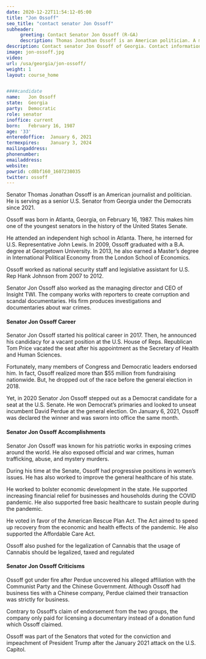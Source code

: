 ```yaml
---
date: 2020-12-22T11:54:12-05:00
title: "Jon Ossoff"
seo_title: "contact senator Jon Ossoff"
subheader:
     greeting: Contact Senator Jon Ossoff (R-GA)
     description: Thomas Jonathan Ossoff is an American politician. A member of the Democratic Party, Ossoff is the United States senator-elect from Georgia. Before his election, he was a documentary film producer and investigative journalist. 
description: Contact senator Jon Ossoff of Georgia. Contact information for Jon Ossoff includes email address, phone number, and mailing address. 
image: jon-ossoff.jpg
video: 
url: /usa/georgia/jon-ossoff/
weight: 1
layout: course_home


####candidate
name:	Jon Ossoff
state:	Georgia
party:	Democratic
role: senator
inoffice: current
born:	February 16, 1987
age: '33'
enteredoffice:	January 6, 2021
termexpires:	January 3, 2024
mailingaddress:	
phonenumber:	
emailaddress:	
website:	
powrid: cd8bf160_1607238035
twitter: ossoff
---
```

Senator Thomas Jonathan Ossoff is an American journalist and politician. He is serving as a senior U.S. Senator from Georgia under the Democrats since 2021.

Ossoff was born in Atlanta, Georgia, on February 16, 1987. This makes him one of the youngest senators in the history of the United States Senate.

He attended an independent high school in Atlanta. There, he interned for U.S. Representative John Lewis. In 2009, Ossoff graduated with a B.A. degree at Georgetown University. In 2013, he also earned a Master’s degree in International Political Economy from the London School of Economics.

Ossoff worked as national security staff and legislative assistant for U.S. Rep Hank Johnson from 2007 to 2012.

Senator Jon Ossoff also worked as the managing director and CEO of Insight TWI. The company works with reporters to create corruption and scandal documentaries. His firm produces investigations and documentaries about war crimes.

#### Senator Jon Ossoff Career

Senator Jon Ossoff started his political career in 2017. Then, he announced his candidacy for a vacant position at the U.S. House of Reps. Republican Tom Price vacated the seat after his appointment as the Secretary of Health and Human Sciences.

Fortunately, many members of Congress and Democratic leaders endorsed him. In fact, Ossoff realized more than $55 million from fundraising nationwide. But, he dropped out of the race before the general election in 2018.

Yet, in 2020 Senator Jon Ossoff stepped out as a Democrat candidate for a seat at the U.S. Senate. He won Democrat’s primaries and looked to unseat incumbent David Perdue at the general election. On January 6, 2021, Ossoff was declared the winner and was sworn into office the same month.

#### Senator Jon Ossoff Accomplishments

Senator Jon Ossoff was known for his patriotic works in exposing crimes around the world. He also exposed official and war crimes, human trafficking, abuse, and mystery murders.

During his time at the Senate, Ossoff had progressive positions in women’s issues. He has also worked to improve the general healthcare of his state.

He worked to bolster economic development in the state. He supported increasing financial relief for businesses and households during the COVID pandemic. He also supported free basic healthcare to sustain people during the pandemic.

He voted in favor of the American Rescue Plan Act. The Act aimed to speed up recovery from the economic and health effects of the pandemic. He also supported the Affordable Care Act.

Ossoff also pushed for the legalization of Cannabis that the usage of Cannabis should be legalized, taxed and regulated

#### Senator Jon Ossoff Criticisms

Ossoff got under fire after Perdue uncovered his alleged affiliation with the Communist Party and the Chinese Government. Although Ossoff had business ties with a Chinese company, Perdue claimed their transaction was strictly for business.

Contrary to Ossoff’s claim of endorsement from the two groups, the company only paid for licensing a documentary instead of a donation fund which Ossoff claimed.

Ossoff was part of the Senators that voted for the conviction and impeachment of President Trump after the January 2021 attack on the U.S. Capitol.